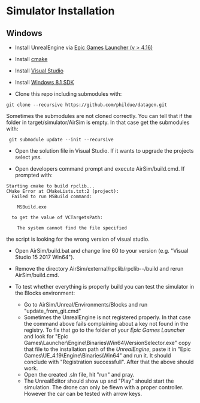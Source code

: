 # Simulator Installation
## Windows

- Install UnrealEngine via [Epic Games Launcher (v > 4.16)](https://www.unrealengine.com/download)
- Install [cmake](https://cmake.org/files/v3.11/cmake-3.11.0-rc4-win64-x64.msi)
- Install [Visual Studio](https://www.visualstudio.com/downloads/)
- Install [Windows 8.1 SDK](https://go.microsoft.com/fwlink/p/?LinkId=323507)

- Clone this repo including submodules with:
 ```
 git clone --recursive https://github.com/phildue/datagen.git 
 ```
  Sometimes the submodules are not cloned correctly. You can tell that if the folder in target/simulator/AirSim is empty. In that case get the submodules with:
```
 git submodule update --init --recursive
```

- Open the solution file in Visual Studio. If it wants to upgrade the projects select *yes*.

- Open developers command prompt and execute AirSim/build.cmd. If prompted with: 
```
Starting cmake to build rpclib...
CMake Error at CMakeLists.txt:2 (project):
  Failed to run MSBuild command:

    MSBuild.exe

  to get the value of VCTargetsPath:

    The system cannot find the file specified
```
the script is looking for the wrong version of visual studio. 
  - Open AirSim/build.bat and change line 60 to your version (e.g. "Visual Studio 15 2017 Win64"). 
  - Remove the directory AirSim/external/rpclib/rpclib-*-*/build and rerun AirSim/build.cmd.

- To test whether everything is properly build you can test the simulator in the Blocks environment:
  - Go to AirSim/Unreal/Environments/Blocks and run "update_from_git.cmd"
  - Sometimes the UnrealEngine is not registered properly. In that case the command above fails complaining about a key not found in the registry. To fix that go to the folder of your *Epic Games Launcher* and look for "Epic Games\Launcher\Engine\Binaries\Win64\VersionSelector.exe" copy that file to the installation path of the *UnrealEngine*, paste it in "Epic Games\UE_4.19\Engine\Binaries\Win64" and run it. It should conclude with "Registration successfull". After that the above should work.
  - Open the created .sln file, hit "run" and pray.
  - The UnrealEditor should show up and "Play" should start the simulation. The drone can only be flewn with a proper controller. However the car can be tested with arrow keys.



